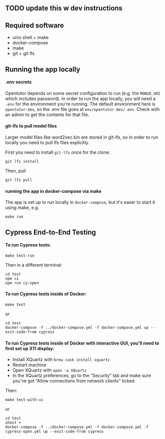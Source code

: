 
## TODO update this w dev instructions

## Required software

- unix shell + make
- docker-compose
- make
- git + git lfs

## Running the app locally

#### .env secrets

Opentutor depends on some secret configuration to run (e.g. the `MONGO_URI` which includes password). In order to run the app locally, you will need a `.env` for the environment you're running. The default environment here is `opentutor-dev`, so the .env file goes at `env/opentutor-dev/.env`. Check with an admin to get the contents for that file.

#### git-lfs to pull model files

Larger model files like word2vec.bin are stored in git-lfs, so in order to run locally you need to pull lfs files explicitly.

First you need to install `git-lfs` once for the clone:

`git lfs install`

Then, pull

`git lfs pull`

#### running the app in docker-compose via make

The app is set up to run locally in `docker-compose`, but it's easer to start it using make, e.g.

```
make run
```

## Cypress End-to-End Testing

#### To run Cypress tests:

```
make test-run
```

Then in a different terminal:

```
cd test
npm ci
npm run cy:open
```

#### To run Cypress tests inside of Docker:

```
make test
```

or

```
cd test
docker-compose -f ../docker-compose.yml -f docker-compose.yml up --exit-code-from cypress
```

#### To run Cypress tests inside of Docker with interactive GUI, you'll need to first set up X11 display:

- Install XQuartz with `brew cask install xquartz`
- Restart machine
- Open XQuartz with `open -a XQuartz`
- In the XQuartz preferences, go to the “Security” tab and make sure you’ve got “Allow connections from network clients” ticked

Then:

```
make test-with-ui
```

or

```
cd test
xhost +
docker-compose -f ../docker-compose.yml -f docker-compose.yml -f cypress-open.yml up --exit-code-from cypress
```
